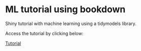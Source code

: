 # ML tutorial using bookdown

Shiny tutorial with machine learning using a tidymodels library.

Access the tutorial by clicking below:

[Tutorial](https://bookdown.org/fagna/machine-learning-classificacao-regressao-shiny-tutorial/)


